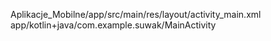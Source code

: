 Aplikacje_Mobilne/app/src/main/res/layout/activity_main.xml <br/>
app/kotlin+java/com.example.suwak/MainActivity
